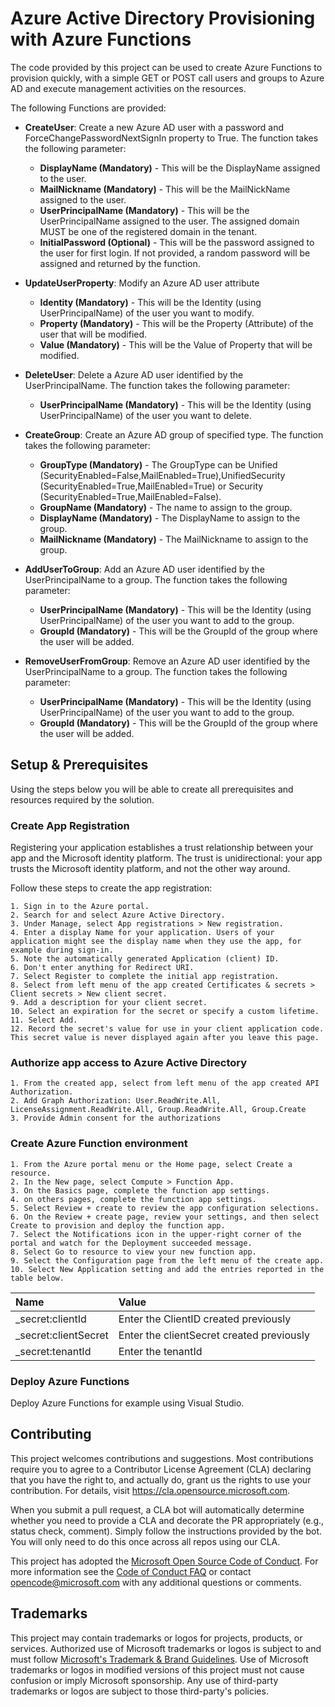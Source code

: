 # Azure Active Directory Provisioning with Azure Functions

The code provided by this project can be used to create Azure Functions to provision quickly, with a simple GET or POST call users and groups to Azure AD and execute management activities on the resources.


The following Functions are provided:

- **CreateUser**: Create a new Azure AD user with a password and ForceChangePasswordNextSignIn property to True. The function takes the following parameter:
	- **DisplayName (Mandatory)** - This will be the DisplayName assigned to the user.
	- **MailNickname (Mandatory)** - This will be the MailNickName assigned to the user.
	- **UserPrincipalName (Mandatory)** - This will be the UserPrincipalName assigned to the user. The assigned domain MUST be one of the registered domain in the tenant.
	- **InitialPassword (Optional)** - This will be the password assigned to the user for first login. If not provided, a random password will be assigned and returned by the function.

- **UpdateUserProperty**: Modify an Azure AD user attribute
	- **Identity (Mandatory)** - This will be the Identity (using UserPrincipalName) of the user you want to modify.
	- **Property (Mandatory)** - This will be the Property (Attribute) of the user that will be modified.
	- **Value (Mandatory)** - This will be the Value of Property that will be modified.

- **DeleteUser**: Delete a Azure AD user identified by the UserPrincipalName. The function takes the following parameter:
	- **UserPrincipalName (Mandatory)** - This will be the Identity (using UserPrincipalName) of the user you want to delete.

- **CreateGroup**: Create an Azure AD group of specified type. The function takes the following parameter:
	- **GroupType (Mandatory)** - The GroupType can be Unified (SecurityEnabled=False,MailEnabled=True),UnifiedSecurity (SecurityEnabled=True,MailEnabled=True) or Security (SecurityEnabled=True,MailEnabled=False).
	- **GroupName (Mandatory)** - The name to assign to the group.
	- **DisplayName (Mandatory)** - The DisplayName to assign to the group.
	- **MailNickname (Mandatory)** - The MailNickname to assign to the group.

- **AddUserToGroup**: Add an Azure AD user identified by the UserPrincipalName to a group. The function takes the following parameter:
	- **UserPrincipalName (Mandatory)** - This will be the Identity (using UserPrincipalName) of the user you want to add to the group.
	- **GroupId (Mandatory)** - This will be the GroupId of the group where the user will be added.

- **RemoveUserFromGroup**: Remove an Azure AD user identified by the UserPrincipalName to a group. The function takes the following parameter:
	- **UserPrincipalName (Mandatory)** - This will be the Identity (using UserPrincipalName) of the user you want to add to the group.
	- **GroupId (Mandatory)** - This will be the GroupId of the group where the user will be added.

## Setup & Prerequisites
Using the steps below you will be able to create all prerequisites and resources required by the solution.


### Create App Registration
Registering your application establishes a trust relationship between your app and the Microsoft identity platform. The trust is unidirectional: your app trusts the Microsoft identity platform, and not the other way around.

Follow these steps to create the app registration:

	1. Sign in to the Azure portal.
	2. Search for and select Azure Active Directory.
	3. Under Manage, select App registrations > New registration.
	4. Enter a display Name for your application. Users of your application might see the display name when they use the app, for example during sign-in. 
	5. Note the automatically generated Application (client) ID.
	6. Don't enter anything for Redirect URI.
	7. Select Register to complete the initial app registration.
	8. Select from left menu of the app created Certificates & secrets > Client secrets > New client secret.
	9. Add a description for your client secret.
	10. Select an expiration for the secret or specify a custom lifetime.
	11. Select Add.
	12. Record the secret's value for use in your client application code. This secret value is never displayed again after you leave this page.




### Authorize app access to Azure Active Directory

	1. From the created app, select from left menu of the app created API Authorization.
	2. Add Graph Authorization: User.ReadWrite.All, LicenseAssignment.ReadWrite.All, Group.ReadWrite.All, Group.Create
	3. Provide Admin consent for the authorizations



### Create Azure Function environment
	1. From the Azure portal menu or the Home page, select Create a resource.
	2. In the New page, select Compute > Function App.
	3. On the Basics page, complete the function app settings.
	4. on others pages, complete the function app settings.
	5. Select Review + create to review the app configuration selections.
	6. On the Review + create page, review your settings, and then select Create to provision and deploy the function app.
	7. Select the Notifications icon in the upper-right corner of the portal and watch for the Deployment succeeded message.
	8. Select Go to resource to view your new function app.
	9. Select the Configuration page from the left menu of the create app.
	10. Select New Application setting and add the entries reported in the table below.


|Name                    |Value                                       |
| :--------------------- | :----------------------------------------- |
|_secret:clientId        | Enter the ClientID created previously      |
|_secret:clientSecret    | Enter the clientSecret created previously  |
|_secret:tenantId        | Enter the tenantId                         |

### Deploy Azure Functions
Deploy Azure Functions for example using Visual Studio.


## Contributing

This project welcomes contributions and suggestions.  Most contributions require you to agree to a
Contributor License Agreement (CLA) declaring that you have the right to, and actually do, grant us
the rights to use your contribution. For details, visit https://cla.opensource.microsoft.com.

When you submit a pull request, a CLA bot will automatically determine whether you need to provide
a CLA and decorate the PR appropriately (e.g., status check, comment). Simply follow the instructions
provided by the bot. You will only need to do this once across all repos using our CLA.

This project has adopted the [Microsoft Open Source Code of Conduct](https://opensource.microsoft.com/codeofconduct/).
For more information see the [Code of Conduct FAQ](https://opensource.microsoft.com/codeofconduct/faq/) or
contact [opencode@microsoft.com](mailto:opencode@microsoft.com) with any additional questions or comments.

## Trademarks

This project may contain trademarks or logos for projects, products, or services. Authorized use of Microsoft 
trademarks or logos is subject to and must follow 
[Microsoft's Trademark & Brand Guidelines](https://www.microsoft.com/en-us/legal/intellectualproperty/trademarks/usage/general).
Use of Microsoft trademarks or logos in modified versions of this project must not cause confusion or imply Microsoft sponsorship.
Any use of third-party trademarks or logos are subject to those third-party's policies.
